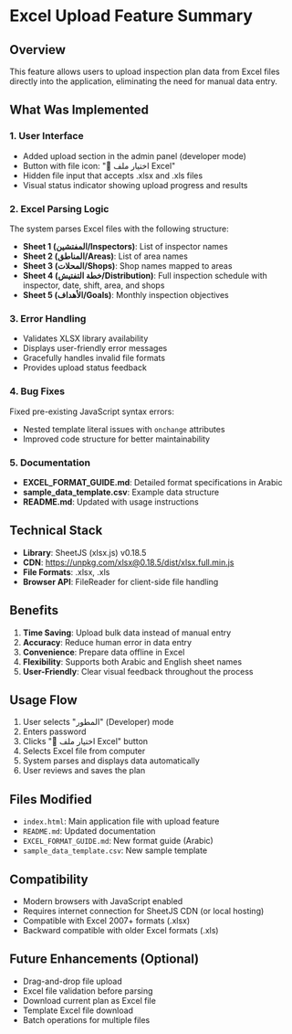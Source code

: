 # Excel Upload Feature Summary

## Overview
This feature allows users to upload inspection plan data from Excel files directly into the application, eliminating the need for manual data entry.

## What Was Implemented

### 1. User Interface
- Added upload section in the admin panel (developer mode)
- Button with file icon: "📁 اختيار ملف Excel"
- Hidden file input that accepts .xlsx and .xls files
- Visual status indicator showing upload progress and results

### 2. Excel Parsing Logic
The system parses Excel files with the following structure:
- **Sheet 1 (المفتشين/Inspectors)**: List of inspector names
- **Sheet 2 (المناطق/Areas)**: List of area names
- **Sheet 3 (المحلات/Shops)**: Shop names mapped to areas
- **Sheet 4 (خطة التفتيش/Distribution)**: Full inspection schedule with inspector, date, shift, area, and shops
- **Sheet 5 (الأهداف/Goals)**: Monthly inspection objectives

### 3. Error Handling
- Validates XLSX library availability
- Displays user-friendly error messages
- Gracefully handles invalid file formats
- Provides upload status feedback

### 4. Bug Fixes
Fixed pre-existing JavaScript syntax errors:
- Nested template literal issues with `onchange` attributes
- Improved code structure for better maintainability

### 5. Documentation
- **EXCEL_FORMAT_GUIDE.md**: Detailed format specifications in Arabic
- **sample_data_template.csv**: Example data structure
- **README.md**: Updated with usage instructions

## Technical Stack
- **Library**: SheetJS (xlsx.js) v0.18.5
- **CDN**: https://unpkg.com/xlsx@0.18.5/dist/xlsx.full.min.js
- **File Formats**: .xlsx, .xls
- **Browser API**: FileReader for client-side file handling

## Benefits
1. **Time Saving**: Upload bulk data instead of manual entry
2. **Accuracy**: Reduce human error in data entry
3. **Convenience**: Prepare data offline in Excel
4. **Flexibility**: Supports both Arabic and English sheet names
5. **User-Friendly**: Clear visual feedback throughout the process

## Usage Flow
1. User selects "المطور" (Developer) mode
2. Enters password
3. Clicks "📁 اختيار ملف Excel" button
4. Selects Excel file from computer
5. System parses and displays data automatically
6. User reviews and saves the plan

## Files Modified
- `index.html`: Main application file with upload feature
- `README.md`: Updated documentation
- `EXCEL_FORMAT_GUIDE.md`: New format guide (Arabic)
- `sample_data_template.csv`: New sample template

## Compatibility
- Modern browsers with JavaScript enabled
- Requires internet connection for SheetJS CDN (or local hosting)
- Compatible with Excel 2007+ formats (.xlsx)
- Backward compatible with older Excel formats (.xls)

## Future Enhancements (Optional)
- Drag-and-drop file upload
- Excel file validation before parsing
- Download current plan as Excel file
- Template Excel file download
- Batch operations for multiple files
